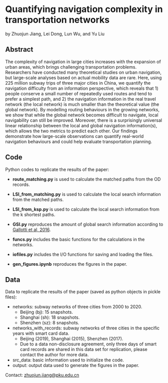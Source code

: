 # Quantifying navigation complexity in transportation networks
by Zhuojun Jiang, Lei Dong, Lun Wu, and Yu Liu

## Abstract
The complexity of navigation in large cities increases with the expansion of urban areas, which brings challenging transportation problems. Researchers have conducted many theoretical studies on urban navigation, but large-scale analyses based on actual mobility data are rare. Here, using 225 million subway trips of three major cities in China, we quantify the navigation difficulty from an information perspective, which reveals that 1) people conserve a small number of repeatedly used routes and tend to prefer a simplest path, and 2) the navigation information in the real travel network (the local network) is much smaller than the theoretical value (the global network). By modelling routing behaviours in the growing networks, we show that while the global network becomes difficult to navigate, local navigability can still be improved. Moreover, there is a surprisingly universal linear relationship between the local and global navigation information(s), which allows the two metrics to predict each other. Our findings demonstrate how large-scale observations can quantify real-world navigation behaviours and could help evaluate transportation planning.

## Code
Python codes to replicate the results of the paper:
- **route_matching.py** is used to calculate the matched paths from the OD records.

- **LSI_from_matching.py** is used to calculate the local search information from the matched paths. 

- **LSI_from_ksp.py** is used to calculate the local search information from the k shortest paths.

- **GSI.py** reproduces the amount of global search information according to [Gallotti et al, 2016](https://www.science.org/doi/10.1126/sciadv.1500445).

- **funcs.py** includes the basic functions for the calculations in the networks.

- **iofiles.py** includes the I/O functions for saving and loading the files.

- **gen_figures.ipynb** reproduces the figures in the paper.

## Data
Data to replicate the results of the paper (saved as python objects in pickle files):
- networks: subway networks of three cities from 2000 to 2020.
	* Beijing (bj): 15 snapshots.
	* Shanghai (sh): 18 snapshots.
	* Shenzhen (sz): 8 snapshots.
- networks_with_records: subway networks of three cities in the specific years with smart card data.
	* Beijing (2019), Shanghai (2015), Shenzhen (2017).
	* Due to a data non-disclosure agreement, only three days of smart card records are shared in this data set for replication, please contact the author for more data.
- src_data: basic information used to initialize the code.
- output: output data used to generate the figures in the paper.

Contact: zhuojun.jiang@pku.edu.cn

